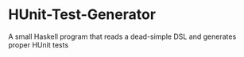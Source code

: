 HUnit-Test-Generator
====================

A small Haskell program that reads a dead-simple DSL and generates proper HUnit tests
